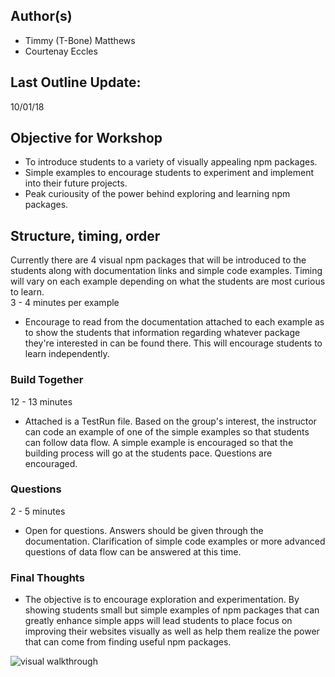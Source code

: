 ## Author(s)

- Timmy (T-Bone) Matthews
- Courtenay Eccles

## Last Outline Update:

10/01/18

## Objective for Workshop

- To introduce students to a variety of visually appealing npm packages.
- Simple examples to encourage students to experiment and implement into their future projects.
- Peak curiousity of the power behind exploring and learning npm packages.

## Structure, timing, order

Currently there are 4 visual npm packages that will be introduced to the students along with documentation links and simple code examples. Timing will vary on each example depending on what the students are most curious to learn. <br/>
3 - 4 minutes per example

- Encourage to read from the documentation attached to each example as to show the students that information regarding whatever package they're interested in can be found there. This will encourage students to learn independently.

### Build Together

12 - 13 minutes

- Attached is a TestRun file. Based on the group's interest, the instructor can code an example of one of the simple examples so that students can follow data flow. A simple example is encouraged so that the building process will go at the students pace. Questions are encouraged.

### Questions

2 - 5 minutes

- Open for questions. Answers should be given through the documentation. Clarification of simple code examples or more advanced questions of data flow can be answered at this time.

### Final Thoughts

- The objective is to encourage exploration and experimentation. By showing students small but simple examples of npm packages that can greatly enhance simple apps will lead students to place focus on improving their websites visually as well as help them realize the power that can come from finding useful npm packages.

![visual walkthrough](public/walkthrough.gif)
